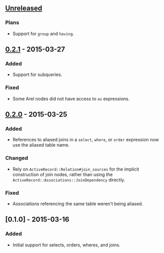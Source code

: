 ## [Unreleased]
### Plans
- Support for `group` and `having`.

## [0.2.1] - 2015-03-27
### Added
- Support for subqueries.

### Fixed
- Some Arel nodes did not have access to `as` expressions.

## [0.2.0] - 2015-03-25
### Added
- References to aliased joins in a `select`, `where`, or `order` expression now use the aliased table name.

### Changed
- Rely on `ActiveRecord::Relation#join_sources` for the implicit construction of join nodes, rather than using the `ActiveRecord::Associations::JoinDependency` directly.

### Fixed

- Associations referencing the same table weren't being aliased.

## [0.1.0] - 2015-03-16
### Added
- Initial support for selects, orders, wheres, and joins.

[Unreleased]: https://github.com/rzane/baby_squeel/compare/v0.2.1...HEAD
[0.2.1]: https://github.com/rzane/baby_squeel/compare/v0.2.0...v0.2.1
[0.2.0]: https://github.com/rzane/baby_squeel/compare/v0.1.0...v0.2.0
